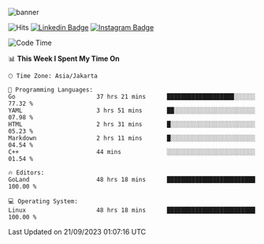![banner](https://readme-typing-svg.herokuapp.com/?lines=Hello,+There!+👋;This+is+ryanbekhen....;Nice+to+meet+you!&center=false)

![Hits](https://hits.seeyoufarm.com/api/count/incr/badge.svg?url=https%3A%2F%2Fgithub.com%2Fryanbekhen%2Fhit-counter&count_bg=%2379C83D&title_bg=%23555555&icon=github.svg&icon_color=%23E7E7E7&title=Provile+views&edge_flat=true)
[![Linkedin Badge](https://img.shields.io/badge/-LinkedIn-0e76a8?style=flat-square&logo=Linkedin&logoColor=white)](https://linkedin.com/in/ryanbekhen)
[![Instagram Badge](https://img.shields.io/badge/-Instagram-e4405f?style=flat-square&logo=Instagram&logoColor=white)](https://instagram.com/ryanbekhen.dev/)

<!--START_SECTION:waka-->
![Code Time](http://img.shields.io/badge/Code%20Time-610%20hrs%2057%20mins-blue)

📊 **This Week I Spent My Time On** 

```text
🕑︎ Time Zone: Asia/Jakarta

💬 Programming Languages: 
Go                       37 hrs 21 mins      ███████████████████░░░░░░   77.32 % 
YAML                     3 hrs 51 mins       ██░░░░░░░░░░░░░░░░░░░░░░░   07.98 % 
HTML                     2 hrs 31 mins       █░░░░░░░░░░░░░░░░░░░░░░░░   05.23 % 
Markdown                 2 hrs 11 mins       █░░░░░░░░░░░░░░░░░░░░░░░░   04.54 % 
C++                      44 mins             ░░░░░░░░░░░░░░░░░░░░░░░░░   01.54 % 

🔥 Editors: 
GoLand                   48 hrs 18 mins      █████████████████████████   100.00 % 

💻 Operating System: 
Linux                    48 hrs 18 mins      █████████████████████████   100.00 % 
```


 Last Updated on 21/09/2023 01:07:16 UTC
<!--END_SECTION:waka-->
